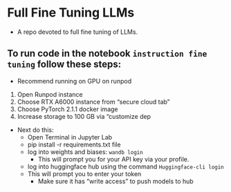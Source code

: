 # Full Fine Tuning LLMs
* A repo devoted to full fine tuning of LLMs.


## To run code in the notebook `instruction fine tuning` follow these steps:
* Recommend running on GPU on runpod
1. Open Runpod instance
2. Choose RTX A6000 instance from “secure cloud tab”
3. Choose PyTorch 2.1.1 docker image 
4. Increase storage to 100 GB via “customize dep

* Next do this:
  * Open Terminal in Jupyter Lab
  * pip install -r requirements.txt file
  * log into weights and biases: `wandb login` 
    * This will prompt you for your API key via your profile. 
  * log into huggingface hub using the command `Huggingface-cli login`
  * This will prompt you to enter your token
    * Make sure it has “write access” to push models to hub

